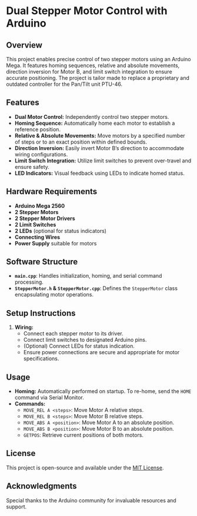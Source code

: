 # Dual Stepper Motor Control with Arduino

## Overview
This project enables precise control of two stepper motors using an Arduino Mega. It features homing sequences, relative and absolute movements, direction inversion for Motor B, and limit switch integration to ensure accurate positioning. The project is tailor made to replace a proprietary and outdated controller for the Pan/Tilt unit PTU-46.

## Features
- **Dual Motor Control:** Independently control two stepper motors.
- **Homing Sequence:** Automatically home each motor to establish a reference position.
- **Relative & Absolute Movements:** Move motors by a specified number of steps or to an exact position within defined bounds.
- **Direction Inversion:** Easily invert Motor B’s direction to accommodate wiring configurations.
- **Limit Switch Integration:** Utilize limit switches to prevent over-travel and ensure safety.
- **LED Indicators:** Visual feedback using LEDs to indicate homed status.

## Hardware Requirements
- **Arduino Mega 2560**
- **2 Stepper Motors**
- **2 Stepper Motor Drivers**
- **2 Limit Switches**
- **2 LEDs** (optional for status indicators)
- **Connecting Wires**
- **Power Supply** suitable for motors

## Software Structure
- **`main.cpp`**: Handles initialization, homing, and serial command processing.
- **`StepperMotor.h` & `StepperMotor.cpp`**: Defines the `StepperMotor` class encapsulating motor operations.

## Setup Instructions
1. **Wiring:**
   - Connect each stepper motor to its driver.
   - Connect limit switches to designated Arduino pins.
   - (Optional) Connect LEDs for status indication.
   - Ensure power connections are secure and appropriate for motor specifications.

## Usage
- **Homing:** Automatically performed on startup. To re-home, send the `HOME` command via Serial Monitor.
- **Commands:**
  - `MOVE_REL A <steps>`: Move Motor A relative steps.
  - `MOVE_REL B <steps>`: Move Motor B relative steps.
  - `MOVE_ABS A <position>`: Move Motor A to an absolute position.
  - `MOVE_ABS B <position>`: Move Motor B to an absolute position.
  - `GETPOS`: Retrieve current positions of both motors.

## License
This project is open-source and available under the [MIT License](LICENSE).

## Acknowledgments
Special thanks to the Arduino community for invaluable resources and support.

